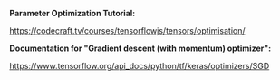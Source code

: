 **Parameter Optimization Tutorial:**

https://codecraft.tv/courses/tensorflowjs/tensors/optimisation/

**Documentation for "Gradient descent (with momentum) optimizer":**

https://www.tensorflow.org/api_docs/python/tf/keras/optimizers/SGD
